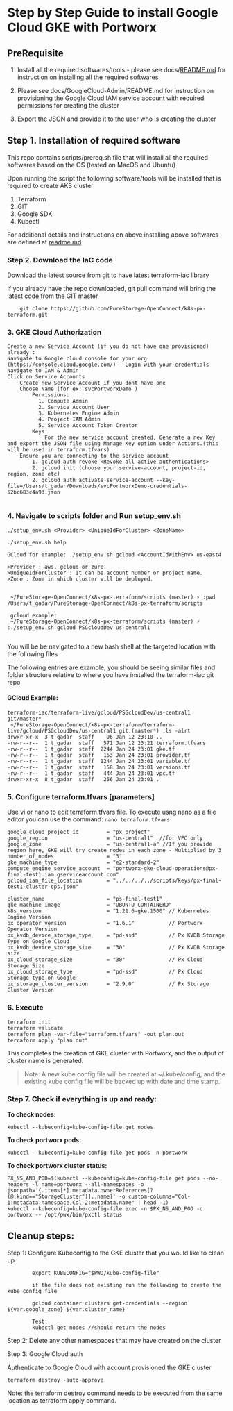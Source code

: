 # Step by Step Guide to install Google Cloud GKE with Portworx

## PreRequisite

1. Install all the required softwares/tools - please see docs/[README.md](../../README.md) for instruction on installing all the required softwares

2. Please see docs/GoogleCloud-Admin/README.md for instruction on provisioning the Google Cloud IAM service account with required permissions for creating the cluster

3. Export the JSON and provide it to the user who is creating the cluster


## Step 1. Installation of required software

This repo contains scripts/prereq.sh file that will install all the required softwares based on the OS (tested on MacOS and Ubuntu)

Upon running the script the following software/tools will be installed that is required to create AKS cluster

1. Terraform
2. GIT
3. Google SDK
4. Kubectl

For additional details and instructions on above installing above softwares are defined at [readme.md](../../README.md)

### Step 2. Download the IaC code

Download the latest source from [git](https://github.com/PureStorage-OpenConnect/k8s-px-terraform.git) to have latest terraform-iac library

If you already have the repo downloaded, git pull command will bring the latest code from the GIT master

```
    git clone https://github.com/PureStorage-OpenConnect/k8s-px-terraform.git
```

### 3. GKE Cloud Authorization

```
Create a new Service Account (if you do not have one provisioned) already :
Navigate to Google cloud console for your org (https://console.cloud.google.com/) - Login with your credentials
Navigate to IAM & Admin 
Click on Service Accounts
    Create new Service Account if you dont have one
    Choose Name (for ex: svcPortworxDemo )
        Permissions: 
          1. Compute Admin
          2. Service Account User
          3. Kubernetes Engine Admin
          4. Project IAM Admin
          5. Service Account Token Creator
        Keys:
            For the new service account created, Generate a new Key and export the JSON file using Manage Key option under Actions.(this will be used in terraform.tfvars)
    Ensure you are connecting to the service account
        1. gcloud auth revoke <Revoke all active authentications>
        2. gcloud init (choose your servive-account, project-id, region, zone etc)
        2. gcloud auth activate-service-account --key-file=/Users/t_gadar/Downloads/svcPortworxDemo-credentials-52bc683c4a93.json
    
```
### 4. Navigate to scripts folder and Run setup_env.sh <param1> <param2> <param3>

```
./setup_env.sh <Provider> <UniqueIdForCluster> <ZoneName>

./setup_env.sh help

GCloud for example: ./setup_env.sh gcloud <AccountIdWithEnv> us-east4

>Provider : aws, gcloud or zure.
>UniqueIdForCluster : It can be account number or project name.
>Zone : Zone in which cluster will be deployed.


 ~/PureStorage-OpenConnect/k8s-px-terraform/scripts (master) ⚡ :pwd
/Users/t_gadar/PureStorage-OpenConnect/k8s-px-terraform/scripts

 gcloud example:
 ~/PureStorage-OpenConnect/k8s-px-terraform/scripts (master) ⚡ :./setup_env.sh gcloud PSGcloudDev us-central1
 
```

You will be be navigated to a new bash shell at the targeted location with the following files

The following entries are example, you should be seeing similar files and folder structure relative to where you have installed the terraform-iac git repo


#### GCloud Example:
```
terraform-iac/terraform-live/gcloud/PSGcloudDev/us-central1 git/master*
 ~/PureStorage-OpenConnect/k8s-px-terraform/terraform-live/gcloud/PSGcloudDev/us-central1 git:(master*) :ls -alrt
drwxr-xr-x  3 t_gadar  staff    96 Jan 12 23:18 ..
-rw-r--r--  1 t_gadar  staff   571 Jan 12 23:21 terraform.tfvars
-rw-r--r--  1 t_gadar  staff  2244 Jan 24 23:01 gke.tf
-rw-r--r--  1 t_gadar  staff   153 Jan 24 23:01 provider.tf
-rw-r--r--  1 t_gadar  staff  1244 Jan 24 23:01 variable.tf
-rw-r--r--  1 t_gadar  staff   158 Jan 24 23:01 versions.tf
-rw-r--r--  1 t_gadar  staff   444 Jan 24 23:01 vpc.tf
drwxr-xr-x  8 t_gadar  staff   256 Jan 24 23:01 .

```


### 5. Configure terraform.tfvars [parameters]

Use vi or nano to edit terraform.tfvars file. To execute usng nano as a file editor you can use the command: `nano terraform.tfvars`

```	
google_cloud_project_id         = "px_project"
google_region                   = "us-central1"  //for VPC only
google_zone                     = "us-central1-a" //If you provide region here, GKE will try create nodes in each zone - Multiplied by 3
number_of_nodes                 = "3"
gke_machine_type                = "e2-standard-2"
compute_engine_service_account  = "portworx-gke-cloud-operations@px-final-test1.iam.gserviceaccount.com"
gcloud_iam_file_location        = "../../../../scripts/keys/px-final-test1-cluster-ops.json"

cluster_name                    = "ps-final-test1"
gke_machine_image               = "UBUNTU_CONTAINERD"
k8s_version                     = "1.21.6-gke.1500" // Kubernetes Engine Version
px_operator_version             = "1.6.1"           // Portworx Operator Version
px_kvdb_device_storage_type     = "pd-ssd"          // Px KVDB Storage Type on Google Cloud
px_kvdb_device_storage_size     = "30"              // Px KVDB Storage size
px_cloud_storage_size           = "30"              // Px Cloud Storage Size
px_cloud_storage_type           = "pd-ssd"          // Px Cloud Storage type on Google
px_storage_cluster_version      = "2.9.0"           // Px Storage Cluster Version

```

### 6. Execute

```
terraform init
terraform validate
terraform plan -var-file="terraform.tfvars" -out plan.out
terraform apply "plan.out"
```

This completes the creation of GKE cluster with Portworx, and the output of cluster name is generated.

> Note: A new kube config file will be created at ~/.kube/config, and the existing kube config file will be backed up with date and time stamp.


###  Step 7. Check if everything is up and ready:

**To check nodes:**

	kubectl --kubeconfig=kube-config-file get nodes                          

**To check portworx pods:**

	kubectl --kubeconfig=kube-config-file get pods -n portworx 

**To check portworx cluster status:**

	PX_NS_AND_POD=$(kubectl --kubeconfig=kube-config-file get pods --no-headers -l name=portworx --all-namespaces -o jsonpath='{.items[*].metadata.ownerReferences[?(@.kind=="StorageCluster")]..name}' -o custom-columns="Col-1:metadata.namespace,Col-2:metadata.name" | head -1)
	kubectl --kubeconfig=kube-config-file exec -n $PX_NS_AND_POD -c portworx -- /opt/pwx/bin/pxctl status
    
## Cleanup steps:
Step 1: 
Configure Kubeconfig to the GKE cluster that you would like to clean up

```
        export KUBECONFIG="$PWD/kube-config-file"

        if the file does not existing run the following to create the kube config file

        gcloud container clusters get-credentials --region ${var.google_zone} ${var.cluster_name}

        Test: 
        kubectl get nodes //should return the nodes
```

Step 2: Delete any other namespaces that may have created on the cluster


Step 3: Google Cloud auth

Authenticate to Google Cloud with account provisioned the GKE cluster
```
terraform destroy -auto-approve
```

Note: the terraform destroy command needs to be executed from the same location as terraform apply command. 
